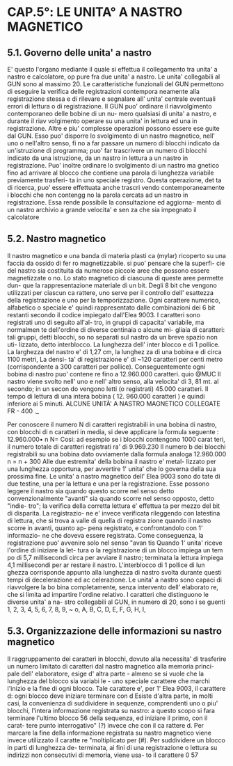 # CAP.5°: LE UNITA° A NASTRO MAGNETICO

## 5.1. Governo delle unita' a nastro

E' questo l'organo mediante il quale si effettua il
collegamento tra unita' a nastro e calcolatore, op
pure fra due unita' a nastro.
Le unita' collegabili al GUN sono al massimo 20.
Le caratteristiche funzionali del GUN permettono di
eseguire la verifica delle registrazioni contempora
neamente alla registrazione stessa e di rilevare e
segnalare all' unita' centrale eventuali errori di
lettura o di registrazione. Il GUN puo' ordinare il
riavvolgimento contemporaneo delle bobine di un nu-
mero qualsiasi di unita' a nastro, e durante il riav
volgimento operare su una unita' in lettura ed una
in registrazione.
Altre e piu' complesse operazioni possono essere ese
guite dal GUN. Esso puo' disporre lo svolgimento di
un nastro magnetico, nell' uno o nell'altro senso, fi
no a far passare un numero di blocchi indicato da
un'istruzione di programma; puo' far trascrivere un
numero di blocchi indicato da una istruzione, da un
nastro in lettura a un nastro in registrazione.
Puo' inoltre ordinare lo svolgimento di un nastro ma
gnetico fino ad arrivare al blocco che contiene una
parola di lunghezza variabile previamente trasferi-
ta in uno speciale registro. Questa operazione, det
ta di ricerca, puo' essere effettuata anche trascri
vendo contemporaneamente i blocchi che non contengg
no la parola cercata ad un nastro in registrazione.
Essa rende possibile la consultazione ed aggiorna-
mento di un nastro archivio a grande velocita' e sen
za che sia impegnato il calcolatore

## 5.2. Nastro magnetico

Il nastro magnetico e una banda di materia plasti
ca (mylar) ricoperto su una faccia da ossido di fer
ro magnetizzabile. si puo' pensare che la superfi-
cie del nastro sia costituita da numerose piccole
aree che possono essere magnetizzate o no. Lo stato
magnetico di ciascuna di queste aree permette dun-
que la rappresentazione materiale di un bit.
Degli 8 bit che vengono utilizzati per ciascun ca
rattere, uno serve per il controllo dell' esattezza
della registrazione e uno per la temporizzazione.
Ogni carattere numerico, alfabetico o speciale e'
quindi rappresentato dalle combinazioni dei 6 bit
restanti secondo il codice impiegato dall'Elea 9003.
I caratteri sono registrati uno di seguito all'al-
tro, in gruppi di capacita' variabile, ma normalmen
te dell'ordine di diverse centinaia o alcune mi-
gliaia di caratteri: tali gruppi, detti blocchi, so
no separati sul nastro da un breve spazio non uti-
lizzato, detto interblocco. La lunghezza dell' inter
blocco e di 1 pollice.
La larghezza del nastro e' di 1,27 cm, la lunghez
za di una bobina e di circa 1100 metri, La densi-
ta' di registrazione e' di ~120 caratteri per centi
metro (corrispondente a 300 caratteri per pollice).
Conseguentemente ogni bobina di nastro puo' contene
re fino a 12.960.000 caratteri.
quio
@MUC
Il nastro viene svolto nell' uno e nell' altro senso,
alla velocita' di 3, 81 mt. al secondo; in un secon
do vengono letti (o registrati) 45.000 caratteri. Il
tempo di lettura di una intera bobina ( 12. 960.000
caratteri ) e quindi inferiore ai 5 minuti.
ALCUNE UNITÀ' A NASTRO MAGNETICO COLLEGATE FR - 400 ._

Per conoscere il numero N di caratteri registrabili
in una bobina di nastro, con blocchi di n caratteri
in media, si deve applicare la formula seguente :
12.960.000• n
N=
Cosi: ad esempio se i blocchi contengono 1000 carat
teri, il numero totale di caratteri registrati
ra' di 9.969.230
Il numero b dei blocchi registrabili su una bobina
dato ovviamente dalla formula analoga
12.960.000
n =
n + 300
Alle due estremita' della bobina il nastro e' metal-
lizzato per una lunghezza opportuna, per avvertire
1' unita' che lo governa della sua prossima fine.
Le unita' a nastro magnetico dell' Elea 9003 sono do
tate di due testine, una per la lettura e una per la
registrazione.
Esse possono leggere il nastro sia quando questo
scorre nel senso detto convenzionalmente "avanti"
sia quando scorre nel senso opposto, detto
"indie-
tro"; la verifica della corretta lettura e' effettua
ta per mezzo del bit di disparita. La registrazio-
ne e' invece verificata rileggendo con latestina di
lettura, che si trova a valle di quella di registra
zione quando il nastro scorre in avanti, quanto ap-
pena registrato, e confrontandolo con 1' informazio-
ne che doveva essere registrata. Come conseguenza,
la registrazione puo' avvenire solo nel senso "avan
tis
Quando 1' unita' riceve l'ordine di iniziare la let-
tura o la registrazione di un blocco impiega un tem
po di 5,7 millisecondi circa per avviare il nastro;
terminata la lettura impiega 4,1 millisecondi per ar
restare il nastro. L'interblocco di 1 pollice di lun
ghezza corrisponde appunto alla lunghezza di nastro
svolta durante questi tempi di decelerazione ed ac
celerazione.
Le unita' a nastro sono capaci di riavvolgere la bo
bina completamente, senza intervento dell' elaborato
re, che si limita ad impartire l'ordine relativo.
I caratteri che distinguono le diverse unita' a na-
stro collegabili al GUN, in numero di 20, sono i se
guenti
1, 2, 3, 4, 5, 6, 7, 8, 9, ~
o, A, B, C, D, E, F, G, H, I,

## 5.3. Organizzazione delle informazioni su nastro magnetico

Il raggruppamento dei caratteri in blocchi, dovuto
alla necessita' di trasferire un numero limitato di
caratteri dal nastro magnetico alla memoria princi-
pale dell' elaboratore, esige d' altra parte - almeno
se si vuole che la lunghezza del blocco sia variabi
le - uno speciale carattere che marchi l'inizio e la
fine di ogni blocco. Tale carattere e', per 1' Elea
9003, il carattere d: ogni blocco deve iniziare
terminare con d
Esiste d'altra parte, in molti casi, la convenienza
di suddividere in sequenze, comprendenti uno o piu'
blocchi, l'intera informazione registrata su nastro:
a questo scopo si fara terminare l'ultimo blocco
56
della sequenza, ed iniziare il primo, con il carat-
tere punto interrogativo" (?) invece che con il ca
rattere d.
Per marcare la fine della informazione registrata su
nastro magnetico viene invece utilizzato il caratte
re "moltiplicato per (#).
Per suddividere un blocco in parti di lunghezza de-
terminata, ai fini di una registrazione o lettura
su indirizzi non consecutivi di memoria, viene usa-
to il carattere 0
57

